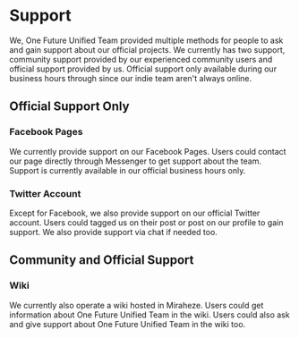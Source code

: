 # Support
We, One Future Unified Team provided multiple methods for people to ask and gain support about our official projects. We currently has two support, community support provided by our experienced community users and official support provided by us. Official support only available during our business hours through since our indie team aren't always online. 

## Official Support Only
### Facebook Pages
We currently provide support on our Facebook Pages. Users could contact our page directly through Messenger to get support about the team. Support is currently available in our official business hours only. 

### Twitter Account
Except for Facebook, we also provide support on our official Twitter account. Users could tagged us on their post or post on our profile to gain support. We also provide support via chat if needed too. 

## Community and Official Support
### Wiki
We currently also operate a wiki hosted in Miraheze. Users could get information about One Future Unified Team in the wiki. Users could also ask and give support about One Future Unified Team in the wiki too. 
